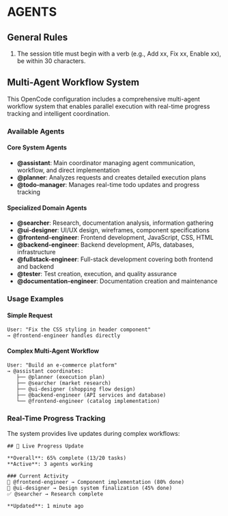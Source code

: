# AGENTS

## General Rules

1. The session title must begin with a verb (e.g., Add xx, Fix xx, Enable xx),
   be within 30 characters.

## Multi-Agent Workflow System

This OpenCode configuration includes a comprehensive multi-agent workflow system
that enables parallel execution with real-time progress tracking and intelligent
coordination.

### Available Agents

#### Core System Agents

- **@assistant**: Main coordinator managing agent communication, workflow, and
  direct implementation
- **@planner**: Analyzes requests and creates detailed execution plans
- **@todo-manager**: Manages real-time todo updates and progress tracking

#### Specialized Domain Agents

- **@searcher**: Research, documentation analysis, information gathering
- **@ui-designer**: UI/UX design, wireframes, component specifications
- **@frontend-engineer**: Frontend development, JavaScript, CSS, HTML
- **@backend-engineer**: Backend development, APIs, databases, infrastructure
- **@fullstack-engineer**: Full-stack development covering both frontend and
  backend
- **@tester**: Test creation, execution, and quality assurance
- **@documentation-engineer**: Documentation creation and maintenance

### Usage Examples

#### Simple Request

```
User: "Fix the CSS styling in header component"
→ @frontend-engineer handles directly
```

#### Complex Multi-Agent Workflow

```
User: "Build an e-commerce platform"
→ @assistant coordinates:
   ├── @planner (execution plan)
   ├── @searcher (market research)
   ├── @ui-designer (shopping flow design)
   ├── @backend-engineer (API services and database)
   └── @frontend-engineer (catalog implementation)
```

### Real-Time Progress Tracking

The system provides live updates during complex workflows:

```
## 🔄 Live Progress Update

**Overall**: 65% complete (13/20 tasks)
**Active**: 3 agents working

### Current Activity
🔄 @frontend-engineer → Component implementation (80% done)
🔄 @ui-designer → Design system finalization (45% done)
✅ @searcher → Research complete

**Updated**: 1 minute ago
```
